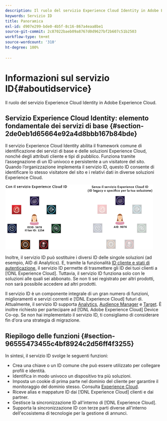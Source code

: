```yaml
---
description: Il ruolo del servizio Experience Cloud Identity in Adobe Experience Cloud.
keywords: Servizio ID
title: Panoramica
exl-id: d907e299-bde0-4b5f-8c16-867a4eaa8be1
source-git-commit: 2c87022baeb09a8767d0d9627bf2b607c51b2503
workflow-type: tm+mt
source-wordcount: '310'
ht-degree: 100%

---
```


# Informazioni sul servizio ID{#aboutidservice}

Il ruolo del servizio Experience Cloud Identity in Adobe Experience Cloud.

<!--
mcvid-functionality.xml
-->

## Servizio Experience Cloud Identity: elemento fondamentale dei servizi di base {#section-2de0eb1d65664e92a4d8bbb167b84bde}

Il servizio Experience Cloud Identity abilita il framework comune di identificazione dei servizi di base e delle soluzioni Experience Cloud, nonché degli attributi cliente e tipi di pubblico. Funziona tramite l’assegnazione di un ID univoco e persistente a un visitatore del sito. Quando l’organizzazione implementa il servizio ID, questo ID consente di identificare lo stesso visitatore del sito e i relativi dati in diverse soluzioni Experience Cloud.

![](assets/ecid-new.png)

Inoltre, il servizio ID può sostituire i diversi ID delle singole soluzioni (ad esempio, AID di Analytics). E, tramite la funzionalità [ID cliente e stati di autenticazione](../reference/authenticated-state.md), il servizio ID permette di trasmettere gli ID dei tuoi clienti a [!DNL Experience Cloud]. Tuttavia, il servizio ID funziona solo con le soluzioni alle quali sei abbonato. Se non ti sei registrato per altri prodotti, non sarà possibile accedere ad altri prodotti.

Il servizio ID è un componente integrale di un gran numero di funzioni, miglioramenti e servizi correnti e [!DNL Experience Cloud] futuri di. Attualmente, il servizio ID supporta [Analytics](http://www.adobe.com/it/marketing-cloud/web-analytics.html), [Audience Manager](http://www.adobe.com/it/marketing-cloud/data-management-platform.html) e [Target](http://www.adobe.com/it/marketing-cloud/testing-targeting.html). È inoltre richiesto per partecipare ad [!DNL Adobe Experience Cloud] Device Co-op. Se non hai implementato il servizio ID, ti consigliamo di considerare fin d&#39;ora una strategia di migrazione.

## Riepilogo delle funzioni {#section-96555473455c4bf8924c2d56ff4f3255}

In sintesi, il servizio ID svolge le seguenti funzioni:

* Crea una chiave o un ID comune che può essere utilizzato per collegare profili e identità.
* Identifica in modo univoco un dispositivo tra più soluzioni.
* Imposta un cookie di prima parte nel dominio del cliente per garantire il monitoraggio del dominio stesso. Consulta [Experience Cloud](../introduction/cookies.md).
* Riceve alias e mappature ID dai [!DNL Experience Cloud] clienti e dai partner.
* Gestisce la sincronizzazione ID all&#39;interno di [!DNL Experience Cloud].
* Supporta la sincronizzazione ID con terze parti diverse all&#39;interno dell&#39;ecosistema di tecnologie per la gestione di annunci.

